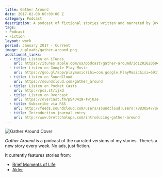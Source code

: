 ```yaml
---
title: Gather Around
date: 2017-02-08 00:00:00 Z
category: Podcast
description: A podcast of fictional stories written and narrated by Brett Chalupa.
tags:
- Podcast
- Fiction
layout: work
period: January 2017 - Current
image: /uploads/gather-around.png
additional_links:
  - title: Listen on iTunes
    url: https://itunes.apple.com/us/podcast/gather-around/id1202620594
  - title: Listen on Google Play Music
    url: https://goo.gl/app/playmusic?ibi=com.google.PlayMusic&isi=691797987&ius=googleplaymusic&link=https://play.google.com/music/m/I5ywuf67qsf32qlxmlwstxntk7q?t%3DGather_Around%26pcampaignid%3DMKT-na-all-co-pr-mu-pod-16
  - title: Listen on SoundCloud
    url: https://soundcloud.com/gather_around
  - title: Listen on Pocket Casts
    url: http://pca.st/ijkd
  - title: Listen on Overcast
    url: https://overcast.fm/p543419-TwjUJe
  - title: Subscribe via RSS
    url: http://feeds.soundcloud.com/users/soundcloud:users:78830547/sounds.rss
  - title: Introduction journal entry
    url: http://www.brettchalupa.com/introducing-gather-around
---
```


![Gather Around Cover](/uploads/gather-around.png)

_Gather Around_ is a podcast of the narrated versions of my stories. There’s a new story every week. No ads, just fiction.

It currently features stories from:

- [Brief Moments of Life](/brief-moments-of-life)
- [Alder](/alder)